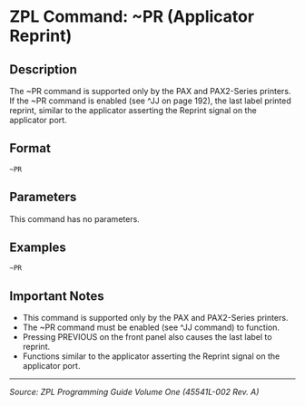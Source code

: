 # ZPL Command: ~PR (Applicator Reprint)

## Description
The ~PR command is supported only by the PAX and PAX2-Series printers. If the ~PR command is enabled (see ^JJ on page 192), the last label printed reprint, similar to the applicator asserting the Reprint signal on the applicator port.

## Format
```
~PR
```

## Parameters
This command has no parameters.

## Examples
```
~PR
```

## Important Notes
- This command is supported only by the PAX and PAX2-Series printers.
- The ~PR command must be enabled (see ^JJ command) to function.
- Pressing PREVIOUS on the front panel also causes the last label to reprint.
- Functions similar to the applicator asserting the Reprint signal on the applicator port.

---
*Source: ZPL Programming Guide Volume One (45541L-002 Rev. A)*